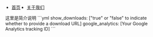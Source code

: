 <ul class="nav">
	<li><a href="/lifeblog">首页</a></li>
	<li><a href="/lifeblog/about">关于我们</a></li>
</ul>
这里是简介说明
```yml
show_downloads: ["true" or "false" to indicate whether to provide a download URL]
google_analytics: [Your Google Analytics tracking ID]
```

<script src="js/group.js"></script>
<style>
.nav{
	float: left;
    display: block;
    width:100%;
	padding-left:20px;
}
.nav li{
	float:left;
	margin:0 20px 0 0;
}
</style>